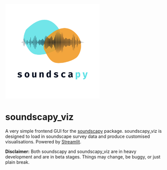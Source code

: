 <img src="https://raw.githubusercontent.com/MitchellAcoustics/Soundscapy/main/docs/logo/LightLogo.png" width="300">


# soundscapy_viz

A very simple frontend GUI for the [soundscapy](https://soundscapy.readthedocs.io/en/latest/) package. soundscapy_viz is designed to load in soundscape survey data and produce customised visualisations. Powered by [Streamlit](https://streamlit.io/).

**Disclaimer:** Both soundscapy and soundscapy_viz are in heavy development and are in beta stages. Things may change, be buggy, or just plain break.

